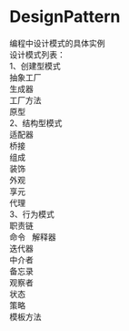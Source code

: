 # DesignPattern  
编程中设计模式的具体实例  
设计模式列表：  
1、创建型模式  
   抽象工厂  
   生成器  
   工厂方法  
   原型  
2、结构型模式  
   适配器  
   桥接  
   组成  
   装饰  
   外观  
   享元  
   代理  
3、行为模式  
   职责链  
   命令 
   解释器  
   迭代器  
   中介者  
   备忘录  
   观察者  
   状态  
   策略  
   模板方法  


